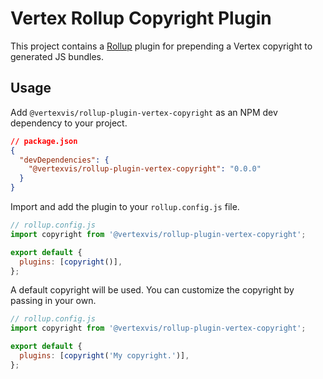 # Vertex Rollup Copyright Plugin

This project contains a [Rollup][rollup] plugin for prepending a Vertex
copyright to generated JS bundles.

## Usage

Add `@vertexvis/rollup-plugin-vertex-copyright` as an NPM dev dependency to your
project.

```json
// package.json
{
  "devDependencies": {
    "@vertexvis/rollup-plugin-vertex-copyright": "0.0.0"
  }
}
```

Import and add the plugin to your `rollup.config.js` file.

```js
// rollup.config.js
import copyright from '@vertexvis/rollup-plugin-vertex-copyright';

export default {
  plugins: [copyright()],
};
```

A default copyright will be used. You can customize the copyright by passing in
your own.

```js
// rollup.config.js
import copyright from '@vertexvis/rollup-plugin-vertex-copyright';

export default {
  plugins: [copyright('My copyright.')],
};
```

[rollup]: https://rollupjs.org
